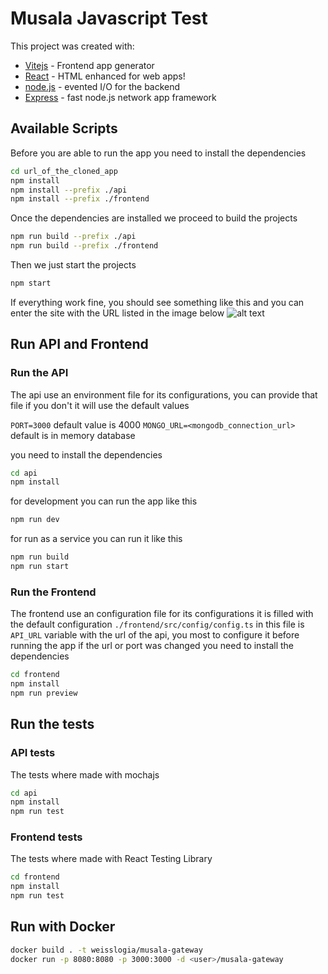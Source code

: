 # Musala Javascript Test
This project was created with:
- [Vitejs] - Frontend app generator
- [React] - HTML enhanced for web apps!
- [node.js] - evented I/O for the backend
- [Express] - fast node.js network app framework

## Available Scripts
Before you are able to run the app you need to install the dependencies
```sh
cd url_of_the_cloned_app
npm install
npm install --prefix ./api
npm install --prefix ./frontend
```
Once the dependencies are installed we proceed to build the projects
```sh
npm run build --prefix ./api
npm run build --prefix ./frontend
```
Then we just start the projects
```sh
npm start
```
If everything work fine, you should see something like this and you can enter the site with the URL listed in the image below
![alt text](https://res.cloudinary.com/dlhwybwvv/image/upload/v1681195252/Screenshot_20230411_024042_nqk7fs.png)

## Run API and Frontend 
### Run the API
The api use an environment file for its configurations, you can provide that file if you don't it will use the default values 

`PORT=3000` default value is 4000
`MONGO_URL=<mongodb_connection_url>` default is in memory database

you need to install the dependencies

```sh
cd api
npm install
```

for development you can run the app like this
```sh
npm run dev
```
for run as a service you can run it like this
```sh
npm run build
npm run start
```
### Run the Frontend
The frontend use an configuration file for its configurations it is filled with the default configuration `./frontend/src/config/config.ts` in this file is `API_URL` variable with the url of the api, you most to configure it before running the app if the url or port was changed
you need to install the dependencies

```sh
cd frontend
npm install
npm run preview
```
## Run the tests
### API tests
The tests where made with mochajs
```sh
cd api
npm install
npm run test
```
### Frontend tests
The tests where made with React Testing Library
   ```sh
cd frontend
npm install
npm run test
```

## Run with Docker

```sh
docker build . -t weisslogia/musala-gateway
docker run -p 8080:8080 -p 3000:3000 -d <user>/musala-gateway
```
   [express]: <http://expressjs.com>
   [React]: <https://react.dev/>
   [node.js]: <http://nodejs.org>
   [vitejs]: <https://vitejs.dev/>
